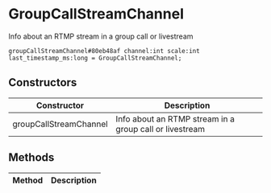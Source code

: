 # GroupCallStreamChannel
Info about an RTMP stream in a group call or livestream

```
groupCallStreamChannel#80eb48af channel:int scale:int last_timestamp_ms:long = GroupCallStreamChannel;
```

## Constructors
| Constructor | Description |
| ---- | ----------- |
| groupCallStreamChannel | Info about an RTMP stream in a group call or livestream |


## Methods
| Method | Description |
| ---- | ----------- |


